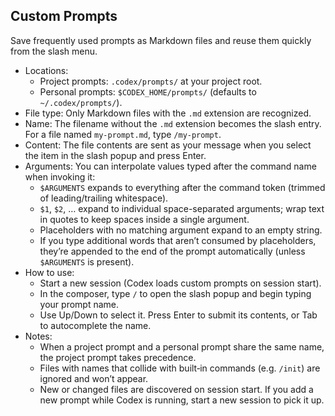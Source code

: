 ## Custom Prompts

Save frequently used prompts as Markdown files and reuse them quickly from the slash menu.

- Locations:
  - Project prompts: `.codex/prompts/` at your project root.
  - Personal prompts: `$CODEX_HOME/prompts/` (defaults to `~/.codex/prompts/`).
- File type: Only Markdown files with the `.md` extension are recognized.
- Name: The filename without the `.md` extension becomes the slash entry. For a file named `my-prompt.md`, type `/my-prompt`.
- Content: The file contents are sent as your message when you select the item in the slash popup and press Enter.
- Arguments: You can interpolate values typed after the command name when invoking it:
  - `$ARGUMENTS` expands to everything after the command token (trimmed of leading/trailing whitespace).
  - `$1`, `$2`, … expand to individual space-separated arguments; wrap text in quotes to keep spaces inside a single argument.
  - Placeholders with no matching argument expand to an empty string.
  - If you type additional words that aren’t consumed by placeholders, they’re appended to the end of the prompt automatically (unless `$ARGUMENTS` is present).
- How to use:
  - Start a new session (Codex loads custom prompts on session start).
  - In the composer, type `/` to open the slash popup and begin typing your prompt name.
  - Use Up/Down to select it. Press Enter to submit its contents, or Tab to autocomplete the name.
- Notes:
  - When a project prompt and a personal prompt share the same name, the project prompt takes precedence.
  - Files with names that collide with built‑in commands (e.g. `/init`) are ignored and won’t appear.
  - New or changed files are discovered on session start. If you add a new prompt while Codex is running, start a new session to pick it up.
